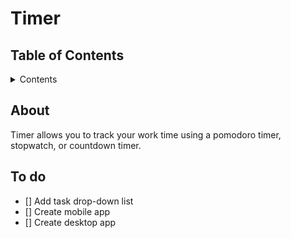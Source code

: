 # Timer

## Table of Contents

<details>

   <summary>Contents</summary>

1. [About](#about)
1. [To do](#to-do)

</details>

## About

Timer allows you to track your work time using a pomodoro timer, stopwatch, or countdown timer.

## To do

- [] Add task drop-down list
- [] Create mobile app
- [] Create desktop app
